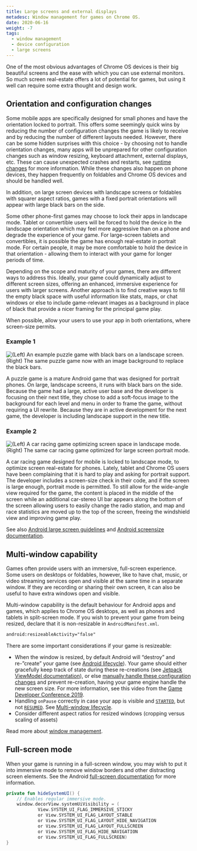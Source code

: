 ```yaml
---
title: Large screens and external displays
metadesc: Window management for games on Chrome OS.
date: 2020-06-16
weight: -7
tags:
  - window management
  - device configuration
  - large screens
---
```


One of the most obvious advantages of Chrome OS devices is their big beautiful screens and the ease with which you can use external monitors. So much screen real-estate offers a lot of potential for games, but using it well can require some extra thought and design work.

## Orientation and configuration changes

Some mobile apps are specifically designed for small phones and have the orientation locked to portrait. This offers some seemingly quick wins by reducing the number of configuration changes the game is likely to receive and by reducing the number of different layouts needed. However, there can be some hidden surprises with this choice - by choosing not to handle orientation changes, many apps will be unprepared for other configuration changes such as window resizing, keyboard attachment, external displays, etc. These can cause unexpected crashes and restarts, see [runtime changes](https://developer.android.com/guide/topics/resources/runtime-changes) for more information. While these changes also happen on phone devices, they happen frequently on foldables and Chrome OS devices and should be handled well.

In addition, on large screen devices with landscape screens or foldables with squarer aspect ratios, games with a fixed portrait orientations will appear with large black bars on the side.

Some other phone-first games may choose to lock their apps in landscape mode. Tablet or convertible users will be forced to hold the device in the landscape orientation which may feel more aggressive than on a phone and degrade the experience of your game. For large-screen tablets and convertibles, it is possible the game has enough real-estate in portrait mode. For certain people, it may be more comfortable to hold the device in that orientation - allowing them to interact with your game for longer periods of time.

Depending on the scope and maturity of your games, there are different ways to address this. Ideally, your game could dynamically adjust to different screen sizes, offering an enhanced, immersive experience for users with larger screens. Another approach is to find creative ways to fill the empty black space with useful information like stats, maps, or chat windows or else to include game-relevant images as a background in place of black that provide a nicer framing for the principal game play.

When possible, allow your users to use your app in both orientations, where screen-size permits.

### Example 1

![(Left) An example puzzle game with black bars on a landscape screen. (Right) The same puzzle game now with an image background to replace the black bars.](/images/games/optimizing-games-windowing/puzzle-example.jpg)

A puzzle game is a mature Android game that was designed for portrait phones. On large, landscape screens, it runs with black bars on the side. Because the game had a large, active user base and the developer is focusing on their next title, they chose to add a soft-focus image to the background for each level and menu in order to frame the game, without requiring a UI rewrite. Because they are in active development for the next game, the developer is including landscape support in the new title.

### Example 2

![(Left) A car racing game optimizing screen space in landscape mode. (Right) The same car racing game optimized for large screen portrait mode.](/images/games/optimizing-games-windowing/racing-example.jpg)

A car racing game designed for mobile is locked to landscape mode, to optimize screen real-estate for phones. Lately, tablet and Chrome OS users have been complaining that it is hard to play and asking for portrait support. The developer includes a screen-size check in their code, and if the screen is large enough, portrait mode is permitted. To still allow for the wide-angle view required for the game, the content is placed in the middle of the screen while an additional car-stereo UI bar appears along the bottom of the screen allowing users to easily change the radio station, and map and race statistics are moved up to the top of the screen, freeing the windshield view and improving game play.

See also [Android large screen guidelines](/{{locale.code}}/android/design) and [Android screensize documentation](https://developer.android.com/training/multiscreen/screensizes).

## Multi-window capability

Games often provide users with an immersive, full-screen experience. Some users on desktops or foldables, however, like to have chat, music, or video streaming services open and visible at the same time in a separate window. If they are recording or sharing their own screen, it can also be useful to have extra windows open and visible.

Multi-window capability is the default behaviour for Android apps and games, which applies to Chrome OS desktops, as well as phones and tablets in split-screen mode. If you wish to prevent your game from being resized, declare that it is non-resizable in `AndroidManifest.xml`.

```xml {title=AndroidManifest.xml}
android:resizeableActivity="false"
```

There are some important considerations if your game is resizeable:

- When the window is resized, by default Android will “destroy” and re-”create” your game (see [Android lifecycle](https://developer.android.com/guide/components/activities/activity-lifecycle)). Your game should either gracefully keep track of state during these re-creations (see [Jetpack ViewModel documentation](https://developer.android.com/topic/libraries/architecture/viewmodel)), or else [manually handle these configuration changes](https://developer.android.com/guide/topics/resources/runtime-changes) and prevent re-creation, having your game engine handle the new screen size. For more information, see this video from the [Game Developer Conference 2019](https://www.youtube.com/watch?time_continue=2515&v=AbZ40kPqht4).
- Handling `onPause` correctly in case your app is visible and [`STARTED`](https://developer.android.com/reference/androidx/lifecycle/Lifecycle.State), but not [`RESUMED`](https://developer.android.com/reference/androidx/lifecycle/Lifecycle.State). See [Multi-window lifecycle](https://developer.android.com/guide/topics/ui/multi-window#lifecycle).
- Consider different aspect ratios for resized windows (cropping versus scaling of assets)

Read more about [window management](/{{locale.code}}/android/window-management).

## Full-screen mode

When your game is running in a full-screen window, you may wish to put it into immersive mode to remove window borders and other distracting screen elements. See the Android [full-screen documentation](https://developer.android.com/training/system-ui/immersive) for more information.

```kotlin
private fun hideSystemUI() {
    // Enables regular immersive mode.
    window.decorView.systemUiVisibility = (
            View.SYSTEM_UI_FLAG_IMMERSIVE_STICKY
            or View.SYSTEM_UI_FLAG_LAYOUT_STABLE
            or View.SYSTEM_UI_FLAG_LAYOUT_HIDE_NAVIGATION
            or View.SYSTEM_UI_FLAG_LAYOUT_FULLSCREEN
            or View.SYSTEM_UI_FLAG_HIDE_NAVIGATION
            or View.SYSTEM_UI_FLAG_FULLSCREEN)
}
```
